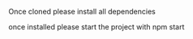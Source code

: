 Once cloned please install all dependencies

<!-- npm i -->

once installed please start the project with npm start

<!-- npm start -->
